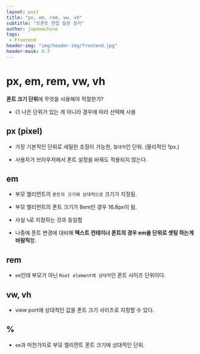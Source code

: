 ```yaml
---
layout: post
title: "px, em, rem, vw, vh"
subtitle: "프론트 면접 질문 정리"
author: jopemachine
tags: 
 - Frontend
header-img: "img/header-img/frontend.jpg"
header-mask: 0.3
---
```


# px, em, rem, vw, vh

**폰트 크기 단위**에 무엇을 사용해야 적절한가?

- 더 나은 단위가 있는 게 아니라 경우에 따라 선택해 사용

## px (pixel)

- 가장 기본적인 단위로 세밀한 조정이 가능한, `절대적`인 단위. (물리적인 1px.)

- 사용자가 브라우저에서 폰트 설정을 바꿔도 적용되지 않는다.

## em

- 부모 엘리먼트의 `폰트의 크기에 상대적으로` 크기가 지정됨.

- 부모 엘리먼트의 폰트 크기가 8em인 경우 16.8px이 됨.

- 사실 `%`로 지정하는 것과 동일함

- 나중에 폰트 변경에 대비해 **텍스트 컨테이너 폰트의 경우 em을 단위로 셋팅 하는게 바람직**함.

## rem

- `em`인데 부모가 아닌 `Root element에 상대적`인 폰트 사이즈 단위이다.

## vw, vh

- view port에 상대적인 값을 폰트 크기 사이즈로 지정할 수 있다.

## %

- `em`과 마찬가지로 부모 엘리먼트 폰트 크기에 상대적인 단위.
